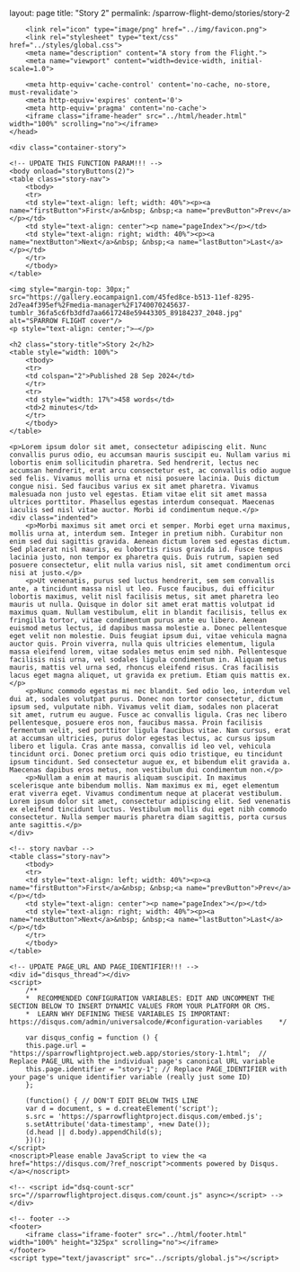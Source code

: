 layout: page
title: "Story 2"
permalink: /sparrow-flight-demo/stories/story-2

<!DOCTYPE html>
<html>
    <!-- header -->
	<head>
        <!-- UPDATE TITLE -->
        <title>Story 2 | Sparrow Flight</title>

		<link rel="icon" type="image/png" href="../img/favicon.png">
        <link rel="stylesheet" type="text/css" href="../styles/global.css">
        <meta name="description" content="A story from the Flight.">
        <meta name="viewport" content="width=device-width, initial-scale=1.0">
        
        <meta http-equiv='cache-control' content='no-cache, no-store, must-revalidate'>
        <meta http-equiv='expires' content='0'>
        <meta http-equiv='pragma' content='no-cache'>
        <iframe class="iframe-header" src="../html/header.html" width="100%" scrolling="no"></iframe>
    </head>
    
    <div class="container-story">

    <!-- UPDATE THIS FUNCTION PARAM!!! -->
    <body onload="storyButtons(2)">
    <table class="story-nav">
        <tbody>
        <tr>
        <td style="text-align: left; width: 40%"><p><a name="firstButton">First</a>&nbsp; &nbsp;<a name="prevButton">Prev</a></p></td>
        <td style="text-align: center"><p name="pageIndex"></p></td>
        <td style="text-align: right; width: 40%"><p><a name="nextButton">Next</a>&nbsp; &nbsp;<a name="lastButton">Last</a></p></td>
        </tr>
        </tbody>
    </table>

    <img style="margin-top: 30px;" src="https://gallery.eocampaign1.com/45fed8ce-b513-11ef-8295-2d7ea4f395ef%2Fmedia-manager%2F1740070245637-tumblr_36fa5c6fb3dfd7aa6617248e59443305_89184237_2048.jpg" alt="SPARROW FLIGHT cover"/>
    <p style="text-align: center;">—</p>

    <h2 class="story-title">Story 2</h2>
    <table style="width: 100%">
        <tbody>
        <tr>
        <td colspan="2">Published 28 Sep 2024</td>
        </tr>
        <tr>
        <td style="width: 17%">458 words</td>
        <td>2 minutes</td>
        </tr>
        </tbody>
    </table>

    <p>Lorem ipsum dolor sit amet, consectetur adipiscing elit. Nunc convallis purus odio, eu accumsan mauris suscipit eu. Nullam varius mi lobortis enim sollicitudin pharetra. Sed hendrerit, lectus nec accumsan hendrerit, erat arcu consectetur est, ac convallis odio augue sed felis. Vivamus mollis urna et nisi posuere lacinia. Duis dictum congue nisi. Sed faucibus varius ex sit amet pharetra. Vivamus malesuada non justo vel egestas. Etiam vitae elit sit amet massa ultrices porttitor. Phasellus egestas interdum consequat. Maecenas iaculis sed nisl vitae auctor. Morbi id condimentum neque.</p>
    <div class="indented">
        <p>Morbi maximus sit amet orci et semper. Morbi eget urna maximus, mollis urna at, interdum sem. Integer in pretium nibh. Curabitur non enim sed dui sagittis gravida. Aenean dictum lorem sed egestas dictum. Sed placerat nisl mauris, eu lobortis risus gravida id. Fusce tempus lacinia justo, non tempor ex pharetra quis. Duis rutrum, sapien sed posuere consectetur, elit nulla varius nisl, sit amet condimentum orci nisi at justo.</p>
        <p>Ut venenatis, purus sed luctus hendrerit, sem sem convallis ante, a tincidunt massa nisl ut leo. Fusce faucibus, dui efficitur lobortis maximus, velit nisl facilisis metus, sit amet pharetra leo mauris ut nulla. Quisque in dolor sit amet erat mattis volutpat id maximus quam. Nullam vestibulum, elit in blandit facilisis, tellus ex fringilla tortor, vitae condimentum purus ante eu libero. Aenean euismod metus lectus, id dapibus massa molestie a. Donec pellentesque eget velit non molestie. Duis feugiat ipsum dui, vitae vehicula magna auctor quis. Proin viverra, nulla quis ultricies elementum, ligula massa eleifend lorem, vitae sodales metus enim sed nibh. Pellentesque facilisis nisi urna, vel sodales ligula condimentum in. Aliquam metus mauris, mattis vel urna sed, rhoncus eleifend risus. Cras facilisis lacus eget magna aliquet, ut gravida ex pretium. Etiam quis mattis ex.</p>
        <p>Nunc commodo egestas mi nec blandit. Sed odio leo, interdum vel dui at, sodales volutpat purus. Donec non tortor consectetur, dictum ipsum sed, vulputate nibh. Vivamus velit diam, sodales non placerat sit amet, rutrum eu augue. Fusce ac convallis ligula. Cras nec libero pellentesque, posuere eros non, faucibus massa. Proin facilisis fermentum velit, sed porttitor ligula faucibus vitae. Nam cursus, erat at accumsan ultricies, purus dolor egestas lectus, ac cursus ipsum libero et ligula. Cras ante massa, convallis id leo vel, vehicula tincidunt orci. Donec pretium orci quis odio tristique, eu tincidunt ipsum tincidunt. Sed consectetur augue ex, et bibendum elit gravida a. Maecenas dapibus eros metus, non vestibulum dui condimentum non.</p>
        <p>Nullam a enim at mauris aliquam suscipit. In maximus scelerisque ante bibendum mollis. Nam maximus ex mi, eget elementum erat viverra eget. Vivamus condimentum neque at placerat vestibulum. Lorem ipsum dolor sit amet, consectetur adipiscing elit. Sed venenatis ex eleifend tincidunt luctus. Vestibulum mollis dui eget nibh commodo consectetur. Nulla semper mauris pharetra diam sagittis, porta cursus ante sagittis.</p>
    </div>

    <!-- story navbar -->
    <table class="story-nav">
        <tbody>
        <tr>
        <td style="text-align: left; width: 40%"><p><a name="firstButton">First</a>&nbsp; &nbsp;<a name="prevButton">Prev</a></p></td>
        <td style="text-align: center"><p name="pageIndex"></p></td>
        <td style="text-align: right; width: 40%"><p><a name="nextButton">Next</a>&nbsp; &nbsp;<a name="lastButton">Last</a></p></td>
        </tr>
        </tbody>
    </table>

    <!-- UPDATE PAGE_URL AND PAGE_IDENTIFIER!!! -->
    <div id="disqus_thread"></div>
    <script>
        /**
        *  RECOMMENDED CONFIGURATION VARIABLES: EDIT AND UNCOMMENT THE SECTION BELOW TO INSERT DYNAMIC VALUES FROM YOUR PLATFORM OR CMS.
        *  LEARN WHY DEFINING THESE VARIABLES IS IMPORTANT: https://disqus.com/admin/universalcode/#configuration-variables    */
        
        var disqus_config = function () {
        this.page.url = "https://sparrowflightproject.web.app/stories/story-1.html";  // Replace PAGE_URL with the individual page's canonical URL variable
        this.page.identifier = "story-1"; // Replace PAGE_IDENTIFIER with your page's unique identifier variable (really just some ID)
        };
        
        (function() { // DON'T EDIT BELOW THIS LINE
        var d = document, s = d.createElement('script');
        s.src = 'https://sparrowflightproject.disqus.com/embed.js';
        s.setAttribute('data-timestamp', +new Date());
        (d.head || d.body).appendChild(s);
        })();
    </script>
    <noscript>Please enable JavaScript to view the <a href="https://disqus.com/?ref_noscript">comments powered by Disqus.</a></noscript>

    <!-- <script id="dsq-count-scr" src="//sparrowflightproject.disqus.com/count.js" async></script> -->
    </div>

    <!-- footer -->
    <footer>
        <iframe class="iframe-footer" src="../html/footer.html" width="100%" height="325px" scrolling="no"></iframe>
    </footer>
    <script type="text/javascript" src="../scripts/global.js"></script>
</html>